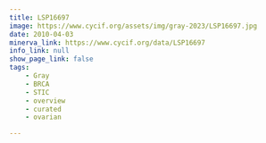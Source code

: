 ```yaml
---
title: LSP16697
image: https://www.cycif.org/assets/img/gray-2023/LSP16697.jpg
date: 2010-04-03
minerva_link: https://www.cycif.org/data/LSP16697
info_link: null
show_page_link: false
tags:
    - Gray
    - BRCA
    - STIC
    - overview
    - curated
    - ovarian

---
```

